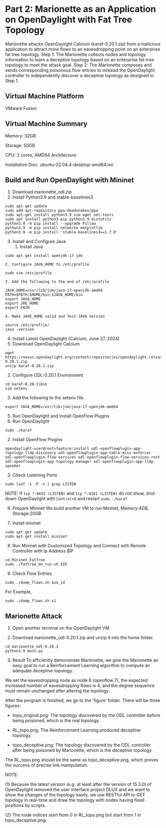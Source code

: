 # Part 2: Marionette as an Application on OpenDaylight with Fat Tree Topology
Marionette attacks OpenDaylight Calcium (karaf-0.20.1.zip) from a malicious application to attract more flows to an eavesdropping point on an enterprise fat tree topology. Step 1: The Marionette collects nodes and topology information to learn a deceptive topology based on an enterprise fat-tree topology to meet the attack goal. Step 2: The Marionette composes and sends corresponding poisonous flow entries to mislead the OpenDaylight controller to independently discover a deceptive topology as designed in Step 1.


## Virtual Machine Platform
VMware Fusion
## Virtual Machine Summary
Memory: 32GB

Storage: 50GB

CPU: 2 cores, AMD64 Architecture

Installation Disc: ubuntu-22.04.4-desktop-amd64.iso

## Build and Run OpenDaylight with Mininet
1. Download marionette_odl.zip
2. Install Python3.9 and stable-baselines3
  ```
  sudo apt-get update
  sudo add-apt-repository ppa:deadsnakes/ppa
  sudo apt-get install python3.9 vim wget net-tools
  sudo apt install python3-pip python3.9-distutils
  python3.9 -m pip install --upgrade Pillow
  python3.9 -m pip install networkx matplotlib
  python3.9 -m pip install 'stable-baselines3==1.7.0'
  ```
3. Install and Configure Java
    1. Install Java
  ```
  sudo apt-get install openjdk-17-jdk
  ```

    2. Configure JAVA_HOME to /etc/profile

  ```
  sudo vim /etc/profile
  ```

    3. Add the following to the end of /etc/profile
  ```
  JAVA_HOME=/usr/lib/jvm/java-17-openjdk-amd64
  PATH=$PATH:$HOME/bin:$JAVA_HOME/bin
  export JAVA_HOME
  export JRE_HOME
  export PATH
  ```
    4. Make JAVE_HOME valid and Test JAVA Version
  ```
  source /etc/profile/
  java -version
  ```
4. Install Latest OpenDaylight (Calcium, June 27, 2024)
  1. Download OpenDaylight Calcium
  ```
  wget https://nexus.opendaylight.org/content/repositories/opendaylight.release/org/opendaylight/integration/karaf/0.20.1/karaf-0.20.1.zip
  unzip karaf-0.20.1.zip
  ```
  2. Configure ODL-0.20.1 Environment
  ```
  cd karaf-0.20.1\bin
  vim setenv
  ```
  3. Add the following to the setenv file
  
  ```
  export JAVA_HOME=/usr/lib/jvm/java-17-openjdk-amd64
  ```
5. Run OpenDaylight and Install OpenFlow Plugins
  1. Run OpenDaylight
  ```
  sudo ./karaf
  ```
  2. Install OpenFlow Plugins
  ```
  opendaylight-user@root>feature:install odl-openflowplugin-app-topology-lldp-discovery odl-openflowplugin-app-table-miss-enforcer odl-openflowplugin-flow-services odl-openflowplugin-flow-services-rest odl-openflowplugin-app-topology-manager odl-openflowplugin-app-lldp-speaker
  ```
  3. Check Listening Ports
  ```
  sudo lsof -i -P -n | grep LISTEN
  ```
  NOTE: If ```tcp *:6653 (LISTEN)``` and ```tcp *:8181 (LISTEN)``` do not show, shut down OpenDaylight with ```Control+D``` and restart ```sudo ./karaf```

6. Prepare Mininet
  We build another VM to run Mininet, Memory:4GB, Storage:20GB

7. Install mininet
  ```
  sudo apt-get update
  sudo apt-get install mininet
  ```
8. Run Mininet with Customized Topology and Connect with Remote Controller with Ip Address $IP
  ``` 
  cd Mininet_FatTree
  sudo ./fattree_mn_run.sh $IP
  ```
9. Check Flow Entries
  ```
  sudo ./dump_flows.sh $sw_id
  ```
  For Example,
  ```
  sudo ./dump_flows.sh s1
  ```
## Marionette Attack
1. Open another terminal on the OpenDaylight VM

2. Download marionette_odl-0.20.1.zip and unzip it into the home folder.
  ```
  cd marionette_odl-0.20.1
  python3.9 main.py
  ```
3. Result
  To efficiently demonstrate Marionette, we give the Marionette an easy goal to run a Reinforcement Learning algorithm to compute an adequate deceptive topology.

  We set the eavesdropping node as node 6 (openflow:7), the expected increased number of eavesdropping flows is 4, and the degree sequence must remain unchanged after altering the topology.
  
  After the program is finished, we go to the 'figure' folder. There will be three figures:

  - topo_original.png: The topology discovered by the ODL controller before being poisoned, which is the real topology.

  - RL_topo.png: The Reinforcement Learning produced deceptive topology.

  - topo_deceptive.png: The topology discovered by the ODL controller after being poisoned by Marionette, which is the deceptive topology.

  The RL_topo.png should be the same as topo_deceptive.png, which proves the success of precise link manipulation.

NOTE: 

(1) Because the latest version (e.g. at least after the version of 15.3.0) of OpenDaylight removed the user interface project DLUX and we want to show the changes of the topology easily, we use RESTful API to GET topology in real-time and draw the topology with nodes having fixed positions by scripts.

(2) The node indices start from 0 in RL_topo.png but start from 1 in topo_deceptive.png. 
